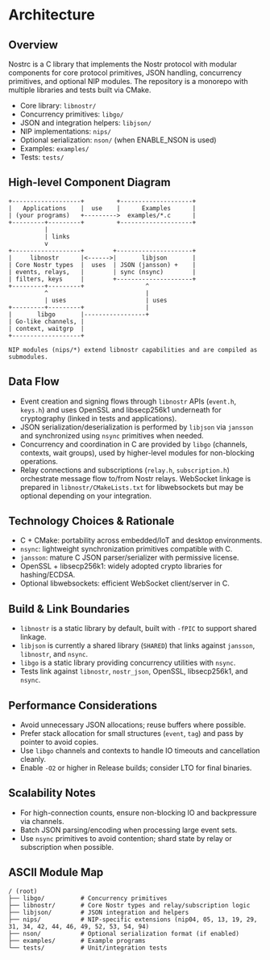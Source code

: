 # Architecture

## Overview

Nostrc is a C library that implements the Nostr protocol with modular components for core protocol primitives, JSON handling, concurrency primitives, and optional NIP modules. The repository is a monorepo with multiple libraries and tests built via CMake.

- Core library: `libnostr/`
- Concurrency primitives: `libgo/`
- JSON and integration helpers: `libjson/`
- NIP implementations: `nips/`
- Optional serialization: `nson/` (when ENABLE_NSON is used)
- Examples: `examples/`
- Tests: `tests/`

## High-level Component Diagram

```
+-------------------+         +--------------------+
|   Applications    |  use    |      Examples      |
| (your programs)   +--------->  examples/*.c      |
+---------+---------+         +--------------------+
          |
          | links
          v
+-------------------+        +---------------------+
|     libnostr      |<------>|       libjson       |
| Core Nostr types  |  uses  | JSON (jansson) +    |
| events, relays,   |        | sync (nsync)        |
| filters, keys     |        +---------------------+
+---------+---------+                 ^
          ^                           |
          | uses                      | uses
+---------+---------+                 |
|       libgo       |-----------------+
| Go-like channels, |
| context, waitgrp  |
+-------------------+

NIP modules (nips/*) extend libnostr capabilities and are compiled as submodules.
```

## Data Flow

- Event creation and signing flows through `libnostr` APIs (`event.h`, `keys.h`) and uses OpenSSL and libsecp256k1 underneath for cryptography (linked in tests and applications).
- JSON serialization/deserialization is performed by `libjson` via `jansson` and synchronized using `nsync` primitives when needed.
- Concurrency and coordination in C are provided by `libgo` (channels, contexts, wait groups), used by higher-level modules for non-blocking operations.
- Relay connections and subscriptions (`relay.h`, `subscription.h`) orchestrate message flow to/from Nostr relays. WebSocket linkage is prepared in `libnostr/CMakeLists.txt` for libwebsockets but may be optional depending on your integration.

## Technology Choices & Rationale

- C + CMake: portability across embedded/IoT and desktop environments.
- `nsync`: lightweight synchronization primitives compatible with C.
- `jansson`: mature C JSON parser/serializer with permissive license.
- OpenSSL + libsecp256k1: widely adopted crypto libraries for hashing/ECDSA.
- Optional libwebsockets: efficient WebSocket client/server in C.

## Build & Link Boundaries

- `libnostr` is a static library by default, built with `-fPIC` to support shared linkage.
- `libjson` is currently a shared library (`SHARED`) that links against `jansson`, `libnostr`, and `nsync`.
- `libgo` is a static library providing concurrency utilities with `nsync`.
- Tests link against `libnostr`, `nostr_json`, OpenSSL, libsecp256k1, and `nsync`.

## Performance Considerations

- Avoid unnecessary JSON allocations; reuse buffers where possible.
- Prefer stack allocation for small structures (`event`, `tag`) and pass by pointer to avoid copies.
- Use `libgo` channels and contexts to handle IO timeouts and cancellation cleanly.
- Enable `-O2` or higher in Release builds; consider LTO for final binaries.

## Scalability Notes

- For high-connection counts, ensure non-blocking IO and backpressure via channels.
- Batch JSON parsing/encoding when processing large event sets.
- Use `nsync` primitives to avoid contention; shard state by relay or subscription when possible.

## ASCII Module Map

```
/ (root)
├── libgo/          # Concurrency primitives
├── libnostr/       # Core Nostr types and relay/subscription logic
├── libjson/        # JSON integration and helpers
├── nips/           # NIP-specific extensions (nip04, 05, 13, 19, 29, 31, 34, 42, 44, 46, 49, 52, 53, 54, 94)
├── nson/           # Optional serialization format (if enabled)
├── examples/       # Example programs
└── tests/          # Unit/integration tests
```
